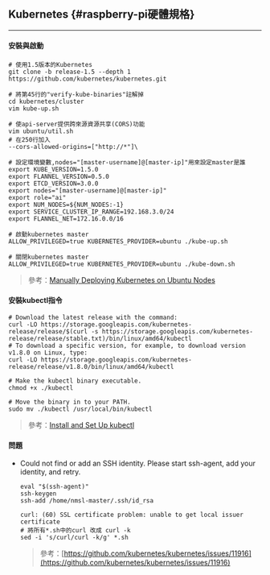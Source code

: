## Kubernetes {#raspberry-pi硬體規格}

---

#### 安裝與啟動

```
# 使用1.5版本的Kubernetes
git clone -b release-1.5 --depth 1 https://github.com/kubernetes/kubernetes.git

# 將第45行的"verify-kube-binaries"註解掉
cd kubernetes/cluster
vim kube-up.sh

# 使api-server提供跨來源資源共享(CORS)功能
vim ubuntu/util.sh
# 在250行加入
--cors-allowed-origins=["http://*"]\

# 設定環境變數,nodes="[master-username]@[master-ip]"用來設定master是誰
export KUBE_VERSION=1.5.0 
export FLANNEL_VERSION=0.5.0 
export ETCD_VERSION=3.0.0 
export nodes="[master-username]@[master-ip]" 
export role="ai" 
export NUM_NODES=${NUM_NODES:-1} 
export SERVICE_CLUSTER_IP_RANGE=192.168.3.0/24 
export FLANNEL_NET=172.16.0.0/16

# 啟動kubernetes master
ALLOW_PRIVILEGED=true KUBERNETES_PROVIDER=ubuntu ./kube-up.sh

# 關閉kubernetes master
ALLOW_PRIVILEGED=true KUBERNETES_PROVIDER=ubuntu ./kube-down.sh
```

> 參考：[Manually Deploying Kubernetes on Ubuntu Nodes](https://kubernetes.io/docs/getting-started-guides/ubuntu/manual/)

#### 安裝kubectl指令

```
# Download the latest release with the command:
curl -LO https://storage.googleapis.com/kubernetes-release/release/$(curl -s https://storage.googleapis.com/kubernetes-release/release/stable.txt)/bin/linux/amd64/kubectl
# To download a specific version, for example, to download version v1.8.0 on Linux, type:
curl -LO https://storage.googleapis.com/kubernetes-release/release/v1.8.0/bin/linux/amd64/kubectl

# Make the kubectl binary executable.
chmod +x ./kubectl

# Move the binary in to your PATH.
sudo mv ./kubectl /usr/local/bin/kubectl
```

> 參考：[Install and Set Up kubectl](https://kubernetes.io/docs/tasks/tools/install-kubectl/)

#### 問題

* Could not find or add an SSH identity. Please start ssh-agent, add your identity, and retry.
  ```
  eval "$(ssh-agent)"
  ssh-keygen
  ssh-add /home/nmsl-master/.ssh/id_rsa

  curl: (60) SSL certificate problem: unable to get local issuer certificate
  # 將所有*.sh中的curl 改成 curl -k
  sed -i 's/curl/curl -k/g' *.sh
  ```

  > 參考：[https://github.com/kubernetes/kubernetes/issues/11916](https://github.com/kubernetes/kubernetes/issues/11916)